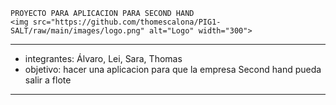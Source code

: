     PROYECTO PARA APLICACION PARA SECOND HAND
    <img src="https://github.com/thomescalona/PIG1-SALT/raw/main/images/logo.png" alt="Logo" width="300">

------------------------------------------------
-    integrantes: Álvaro, Lei, Sara, Thomas
-    objetivo: hacer una aplicacion para que la empresa Second hand pueda salir a flote
------------------------------------------------
